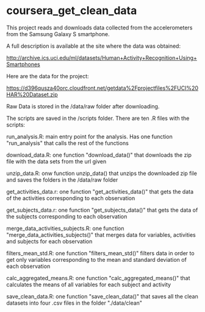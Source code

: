# coursera_get_clean_data


This project reads and downloads data collected from the accelerometers from the
Samsung Galaxy S smartphone. 

A full description is available at the site where the data was obtained:

http://archive.ics.uci.edu/ml/datasets/Human+Activity+Recognition+Using+Smartphones 

Here are the data for the project:

https://d396qusza40orc.cloudfront.net/getdata%2Fprojectfiles%2FUCI%20HAR%20Dataset.zip


Raw Data is stored in the /data/raw folder after downloading.

The scripts are saved in the /scripts folder. There are ten .R files with the 
scripts:

run_analysis.R: main entry point for the analysis. Has one function "run_analysis"
that calls the rest of the functions

download_data.R: one function "download_data()" that downloads the zip file 
with the data sets from the url given

unzip_data.R: onw function unzip_data() that unzips the downloaded zip file 
and saves the folders in the /data/raw folder

get_activities_data.r: one function "get_activities_data()" that gets the data
of the activities corresponding to each observation

get_subjects_data.r: one function "get_subjects_data()" that gets the data
of the subjects corresponding to each observation

merge_data_activities_subjects.R: one function "merge_data_activities_subjects()"
that merges data for variables, activities and subjects for each observation

filters_mean_std.R: one function "filters_mean_std()" filters data in order to
get only variables corresponding to the mean and standard deviation of each observation

calc_aggregated_means.R: one function "calc_aggregated_means()" that calculates
the means of all variables for each subject and activity

save_clean_data.R: one function "save_clean_data()" that saves all the clean 
datasets into four .csv files in the folder "./data/clean"